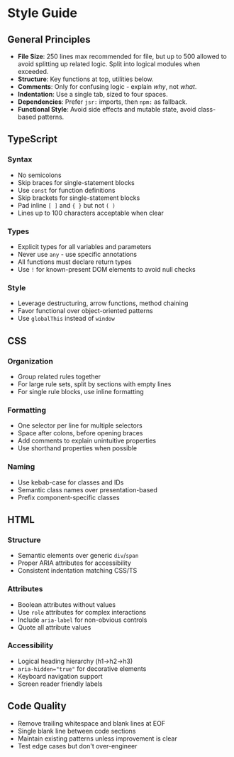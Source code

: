# Style Guide

## General Principles

- **File Size**: 250 lines max recommended for file, but up to 500 allowed to avoid splitting up related logic. Split into logical modules when exceeded.
- **Structure**: Key functions at top, utilities below.
- **Comments**: Only for confusing logic - explain *why*, not *what*.
- **Indentation**: Use a single tab, sized to four spaces.
- **Dependencies**: Prefer `jsr:` imports, then `npm:` as fallback.
- **Functional Style**: Avoid side effects and mutable state, avoid class-based patterns.

## TypeScript

### Syntax
- No semicolons
- Skip braces for single-statement blocks
- Use `const` for function definitions
- Skip brackets for single-statement blocks
- Pad inline `[ ]` and `{ }` but not `( )`
- Lines up to 100 characters acceptable when clear

### Types
- Explicit types for all variables and parameters
- Never use `any` - use specific annotations
- All functions must declare return types
- Use `!` for known-present DOM elements to avoid null checks

### Style
- Leverage destructuring, arrow functions, method chaining
- Favor functional over object-oriented patterns
- Use `globalThis` instead of `window`

## CSS

### Organization
- Group related rules together
- For large rule sets, split by sections with empty lines
- For single rule blocks, use inline formatting

### Formatting
- One selector per line for multiple selectors
- Space after colons, before opening braces
- Add comments to explain unintuitive properties
- Use shorthand properties when possible

### Naming
- Use kebab-case for classes and IDs
- Semantic class names over presentation-based
- Prefix component-specific classes

## HTML

### Structure
- Semantic elements over generic `div`/`span`
- Proper ARIA attributes for accessibility
- Consistent indentation matching CSS/TS

### Attributes
- Boolean attributes without values
- Use `role` attributes for complex interactions
- Include `aria-label` for non-obvious controls
- Quote all attribute values

### Accessibility
- Logical heading hierarchy (h1→h2→h3)
- `aria-hidden="true"` for decorative elements
- Keyboard navigation support
- Screen reader friendly labels

## Code Quality

- Remove trailing whitespace and blank lines at EOF
- Single blank line between code sections
- Maintain existing patterns unless improvement is clear
- Test edge cases but don't over-engineer
